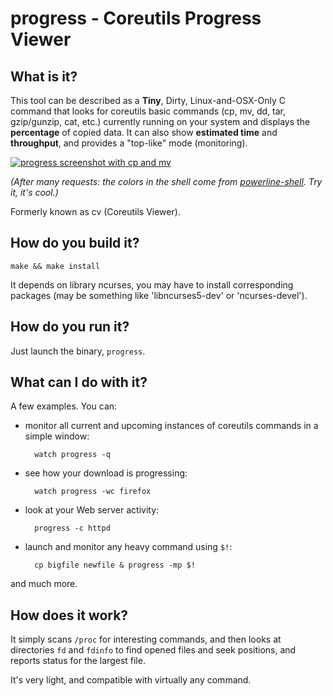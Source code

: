 # progress - Coreutils Progress Viewer

## What is it?

This tool can be described as a **Tiny**, Dirty, Linux-and-OSX-Only C command that looks for coreutils basic commands (cp, mv, dd, tar, gzip/gunzip, cat, etc.) currently running on your system and displays the **percentage** of copied data. It can also show **estimated time** and **throughput**, and provides a "top-like" mode (monitoring).

[![progress screenshot with cp and mv](https://camo.githubusercontent.com/14048573a12e356a41c84a7ba8001db708d2113e/68747470733a2f2f7261772e6769746875622e636f6d2f5866656e6e65632f70726f67726573732f6d61737465722f636170747572652e706e67)](https://camo.githubusercontent.com/14048573a12e356a41c84a7ba8001db708d2113e/68747470733a2f2f7261772e6769746875622e636f6d2f5866656e6e65632f70726f67726573732f6d61737465722f636170747572652e706e67)

_(After many requests: the colors in the shell come from [powerline-shell](https://github.com/milkbikis/powerline-shell). Try it, it's cool.)_

Formerly known as cv (Coreutils Viewer).

## [](https://github.com/Xfennec/progress#how-do-you-build-it)How do you build it?

```
make && make install

```

It depends on library ncurses, you may have to install corresponding packages (may be something like 'libncurses5-dev' or 'ncurses-devel').

## [](https://github.com/Xfennec/progress#how-do-you-run-it)How do you run it?

Just launch the binary, `progress`.

## [](https://github.com/Xfennec/progress#what-can-i-do-with-it)What can I do with it?

A few examples. You can:

*   monitor all current and upcoming instances of coreutils commands in a simple window:

    ```
      watch progress -q

    ```

*   see how your download is progressing:

    ```
      watch progress -wc firefox

    ```

*   look at your Web server activity:

    ```
      progress -c httpd

    ```

*   launch and monitor any heavy command using `$!`:

    ```
      cp bigfile newfile & progress -mp $!

    ```

and much more.

## [](https://github.com/Xfennec/progress#how-does-it-work)How does it work?

It simply scans `/proc` for interesting commands, and then looks at directories `fd` and `fdinfo` to find opened files and seek positions, and reports status for the largest file.

It's very light, and compatible with virtually any command.